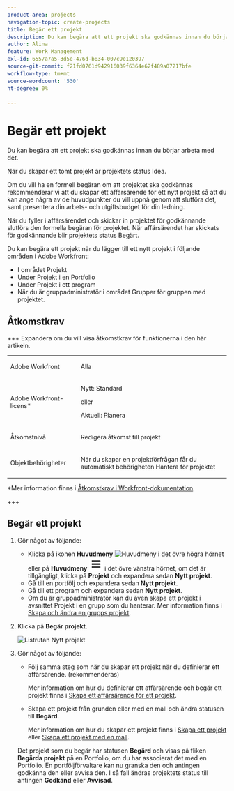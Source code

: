 ```yaml
---
product-area: projects
navigation-topic: create-projects
title: Begär ett projekt
description: Du kan begära att ett projekt ska godkännas innan du börjar arbeta med det. Vi rekommenderar att du skapar ett affärsärende för ett nytt projekt så att du kan ge en översikt över några av de huvudpunkter du vill uppnå genom att fylla i det, samt presentera arbetet och utgiftsbudgeten för ditt team. När du fyller i affärsärendet och skickar in projektet för godkännande slutförs den formella begäran för projektet. När affärsärendet har skickats för godkännande blir projektets status Begärt.
author: Alina
feature: Work Management
exl-id: 6557a7a5-3d5e-476d-b834-007c9e120397
source-git-commit: f21fd0761d942916039f6364e62f489a07217bfe
workflow-type: tm+mt
source-wordcount: '530'
ht-degree: 0%

---
```


# Begär ett projekt

<!--Audited: April 2024-->

Du kan begära att ett projekt ska godkännas innan du börjar arbeta med det.

När du skapar ett tomt projekt är projektets status Idea.

Om du vill ha en formell begäran om att projektet ska godkännas rekommenderar vi att du skapar ett affärsärende för ett nytt projekt så att du kan ange några av de huvudpunkter du vill uppnå genom att slutföra det, samt presentera din arbets- och utgiftsbudget för din ledning.

När du fyller i affärsärendet och skickar in projektet för godkännande slutförs den formella begäran för projektet. När affärsärendet har skickats för godkännande blir projektets status Begärt.

Du kan begära ett projekt när du lägger till ett nytt projekt i följande områden i Adobe Workfront:

* I området Projekt
* Under Projekt i en Portfolio
* Under Projekt i ett program
* När du är gruppadministratör i området Grupper för gruppen med projektet.

## Åtkomstkrav

+++ Expandera om du vill visa åtkomstkrav för funktionerna i den här artikeln.

<table style="table-layout:auto"> 
 <col> 
 <col> 
 <tbody> 
  <tr> 
   <td role="rowheader">Adobe Workfront</td> 
   <td> <p>Alla</p> </td> 
  </tr> 
  <tr> 
   <td role="rowheader"> <p role="rowheader">Adobe Workfront-licens*</p> </td> 
   <td> <p>Nytt: Standard </p>
   eller
   <p>Aktuell: Planera </p>
   </td> 
  </tr> 
  <tr> 
   <td role="rowheader">Åtkomstnivå</td> 
   <td> <p>Redigera åtkomst till projekt</p> </td> 
  </tr> 
  <tr> 
   <td role="rowheader">Objektbehörigheter</td> 
   <td> <p>När du skapar en projektförfrågan får du automatiskt behörigheten Hantera för projektet </p> </td> 
  </tr> 
 </tbody> 
</table>

*Mer information finns i [Åtkomstkrav i Workfront-dokumentation](/help/quicksilver/administration-and-setup/add-users/access-levels-and-object-permissions/access-level-requirements-in-documentation.md).

+++

## Begär ett projekt

1. Gör något av följande:

   * Klicka på ikonen **Huvudmeny** ![Huvudmeny](assets/main-menu-icon.png) i det övre högra hörnet eller på **Huvudmeny** ![Huvudmenyrader](assets/lines-main-menu.png) i det övre vänstra hörnet, om det är tillgängligt, klicka på **Projekt** och expandera sedan **Nytt projekt**.
   * Gå till en portfölj och expandera sedan **Nytt projekt**.
   * Gå till ett program och expandera sedan **Nytt projekt**.
   * Om du är gruppadministratör kan du även skapa ett projekt i avsnittet Projekt i en grupp som du hanterar. Mer information finns i [Skapa och ändra en grupps projekt](../../../administration-and-setup/manage-groups/work-with-group-objects/create-and-modify-a-groups-projects.md).

1. Klicka på **Begär projekt**.

   ![Listrutan Nytt projekt](assets/new-project-dropdown-nwe-350x358.png)

1. Gör något av följande:

   * Följ samma steg som när du skapar ett projekt när du definierar ett affärsärende. (rekommenderas)

     Mer information om hur du definierar ett affärsärende och begär ett projekt finns i [Skapa ett affärsärende för ett projekt](../../../manage-work/projects/define-a-business-case/create-business-case.md).

   * Skapa ett projekt från grunden eller med en mall och ändra statusen till **Begärd**.

     Mer information om hur du skapar ett projekt finns i [Skapa ett projekt](../../../manage-work/projects/create-projects/create-project.md) eller [Skapa ett projekt med en mall](../../../manage-work/projects/create-projects/create-project-from-template.md).

   Det projekt som du begär har statusen **Begärd** och visas på fliken **Begärda projekt** på en Portfolio, om du har associerat det med en Portfolio. En portföljförvaltare kan nu granska den och antingen godkänna den eller avvisa den. I så fall ändras projektets status till antingen **Godkänd** eller **Avvisad**.
